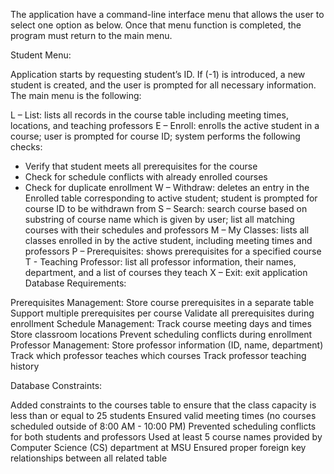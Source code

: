 The application  have a command-line interface menu that allows the user to select one option as below. Once that menu function is completed, the program must return to the main menu.

Student Menu:

Application starts by requesting student’s ID. If (-1) is introduced, a new student is created, and the user is prompted for all necessary information. The main menu is the following:

L – List: lists all records in the course table including meeting times, locations, and teaching professors
E – Enroll: enrolls the active student in a course; user is prompted for course ID; system performs the following checks:
- Verify that student meets all prerequisites for the course
- Check for schedule conflicts with already enrolled courses
- Check for duplicate enrollment
W – Withdraw: deletes an entry in the Enrolled table corresponding to active student; student is prompted for course ID to be withdrawn from
S – Search: search course based on substring of course name which is given by user; list all matching courses with their schedules and professors
M – My Classes: lists all classes enrolled in by the active student, including meeting times and professors
P – Prerequisites: shows prerequisites for a specified course
T - Teaching Professor: list all professor information, their names, department, and a list of courses they teach
X – Exit: exit application
Database Requirements:

Prerequisites Management:
Store course prerequisites in a separate table
Support multiple prerequisites per course
Validate all prerequisites during enrollment
Schedule Management:
Track course meeting days and times
Store classroom locations
Prevent scheduling conflicts during enrollment
Professor Management:
Store professor information (ID, name, department)
Track which professor teaches which courses
Track professor teaching history
 

Database Constraints:

Added constraints to the courses table to ensure that the class capacity is less than or equal to 25 students
Ensured valid meeting times (no courses scheduled outside of 8:00 AM - 10:00 PM)
Prevented scheduling conflicts for both students and professors
Used at least 5 course names provided by Computer Science (CS) department at MSU
Ensured proper foreign key relationships between all related table
 

